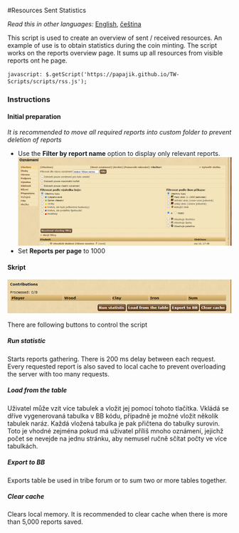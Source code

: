 #Resources Sent Statistics

_Read this in other languages:_ [English](rss_en.md), [čeština](rss_cs.md)

This script is used to create an overview of sent / received resources.
An example of use is to obtain statistics during the coin minting.
The script works on the reports overview page. It sums up all resources from visible reports ont he page. 


```
javascript: $.getScript('https://papajik.github.io/TW-Scripts/scripts/rss.js');
```

### Instructions

#### Initial preparation
_It is recommended to move all required reports into custom folder to prevent deletion of reports_

* Use the  __Filter by report name__ option to display only relevant reports.
![Filtrování](../media/images/rss_cs_1.png)
* Set __Reports per page__ to 1000

#### Skript
![Skript](../media/images/rss_en_2.png)

There are following buttons to control the script

##### Run statistic
Starts reports gathering. There is 200 ms delay between each request. 
Every requested report is also saved to local cache to prevent overloading the server with too many requests.  

##### Load from the table
Uživatel může vzít více tabulek a vložit jej pomocí tohoto tlačítka. Vkládá se dříve vygenerovaná tabulka v BB kódu, případně je možné vložit několik tabulek naráz. Každá vložená tabulka je pak přičtena do tabulky surovin. Toto je vhodné zejména pokud má uživatel příliš mnoho oznámení, jejichž počet se nevejde na jednu stránku, aby nemusel ručně sčítat počty ve více tabulkách.

##### Export to BB
Exports table be used in tribe forum or to sum two or more tables together.

##### Clear cache
Clears local memory. It is recommended to clear cache when there is more than 5,000 reports saved.